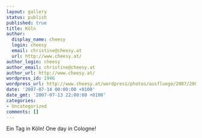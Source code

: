 ```yaml
---
layout: gallery
status: publish
published: true
title: Köln
author:
  display_name: cheesy
  login: cheesy
  email: christine@cheesy.at
  url: http://www.cheesy.at/
author_login: cheesy
author_email: christine@cheesy.at
author_url: http://www.cheesy.at/
wordpress_id: 1946
wordpress_url: http://www.cheesy.at/wordpress/photos/ausfluege/2007/2007-07-14/
date: '2007-07-14 00:00:00 +0100'
date_gmt: '2007-07-13 22:00:00 +0100'
categories:
- Uncategorized
comments: []
---
```

<!--:de-->Ein Tag in Köln!
<!--:--><!--:en-->One day in Cologne!
<!--:-->

